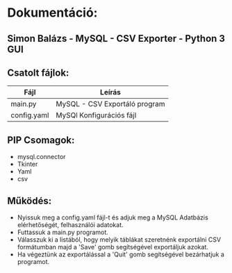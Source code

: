 # Dokumentáció:
## Simon Balázs - MySQL - CSV Exporter - Python 3 GUI

## Csatolt fájlok:

|Fájl            |Leírás                         |
|----------------|-------------------------------|
|main.py         |MySQL - CSV Exportáló program  |
|config.yaml     |MySQl Konfigurációs fájl       |


## PIP Csomagok:

- mysql.connector
- Tkinter
- Yaml
- csv

## Működés:

- Nyissuk meg a config.yaml fájl-t és adjuk meg a MySQL Adatbázis elérhetőségét, felhasználói adatokat.
- Futtassuk a main.py programot.
- Válasszuk ki a listából, hogy melyik táblákat szeretnénk exportálni CSV formátumban majd a 'Save' gomb segítségével exportáljuk azokat.
- Ha végeztünk az exportálással a 'Quit' gomb segítségével bezárhatjuk a programot.
